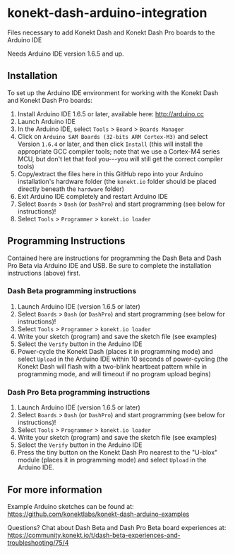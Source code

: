 # konekt-dash-arduino-integration
Files necessary to add Konekt Dash and Konekt Dash Pro boards to the Arduino IDE

Needs Arduino IDE version 1.6.5 and up.

## Installation
To set up the Arduino IDE environment for working with the Konekt Dash and Konekt Dash Pro boards:

1. Install Arduino IDE 1.6.5 or later, available here: http://arduino.cc
2. Launch Arduino IDE
3. In the Arduino IDE, select `Tools` > `Board` > `Boards Manager`
4. Click on `Arduino SAM Boards (32-bits ARM Cortex-M3)` and select Version `1.6.4` or later, and then click `Install` (this will install the appropriate GCC compiler tools; note that we use a Cortex-M4 series MCU, but don't let that fool you---you will still get the correct compiler tools)
5. Copy/extract the files here in this GitHub repo into your Arduino installation's hardware folder (the `konekt.io` folder should be placed directly beneath the `hardware` folder)
6. Exit Arduino IDE completely and restart Arduino IDE
7. Select `Boards` > `Dash` (or `DashPro`) and start programming (see below for instructions)!
8. Select `Tools` > `Programmer` > `konekt.io loader`

## Programming Instructions

Contained here are instructions for programming the Dash Beta and Dash Pro Beta via Arduino IDE and USB. Be sure to complete the installation instructions (above) first.

### Dash Beta programming instructions
1. Launch Arduino IDE (version 1.6.5 or later)
2. Select `Boards` > `Dash` (or `DashPro`) and start programming (see below for instructions)!
3. Select `Tools` > `Programmer` > `konekt.io loader`
4. Write your sketch (program) and save the sketch file (see examples)
5. Select the `Verify` button in the Arduino IDE
6. Power-cycle the Konekt Dash (places it in programming mode) and select `Upload` in the Arduino IDE within 10 seconds of power-cycling (the Konekt Dash will flash with a two-blink heartbeat pattern while in programming mode, and will timeout if no program upload begins)

### Dash Pro Beta programming instructions
1. Launch Arduino IDE (version 1.6.5 or later)
2. Select `Boards` > `Dash` (or `DashPro`) and start programming (see below for instructions)!
3. Select `Tools` > `Programmer` > `konekt.io loader`
4. Write your sketch (program) and save the sketch file (see examples)
5. Select the `Verify` button in the Arduino IDE
6. Press the tiny button on the Konekt Dash Pro nearest to the "U-blox" module (places it in programming mode) and select `Upload` in the Arduino IDE.

## For more information
Example Arduino sketches can be found at: https://github.com/konektlabs/konekt-dash-arduino-examples 

Questions? Chat about Dash Beta and Dash Pro Beta board experiences at: https://community.konekt.io/t/dash-beta-experiences-and-troubleshooting/75/4 
